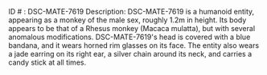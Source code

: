 ID # : DSC-MATE-7619
Description: DSC-MATE-7619 is a humanoid entity, appearing as a monkey of the male sex, roughly 1.2m in height. Its body appears to be that of a Rhesus monkey (Macaca mulatta), but with several anomalous modifications. DSC-MATE-7619's head is covered with a blue bandana, and it wears horned rim glasses on its face. The entity also wears a jade earring on its right ear, a silver chain around its neck, and carries a candy stick at all times.